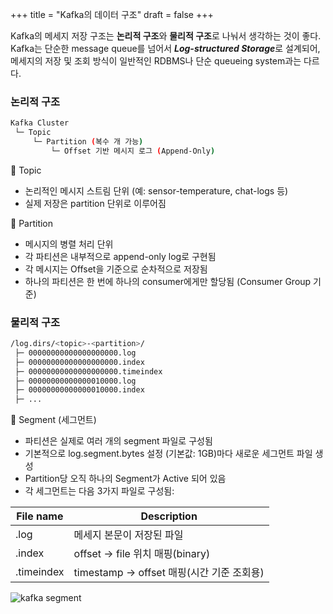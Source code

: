 +++
title = "Kafka의 데이터 구조"
draft = false
+++

Kafka의 메세지 저장 구조는 **논리적 구조**와 **물리적 구조**로 나눠서 생각하는 것이 좋다. Kafka는 단순한 message queue를 넘어서 ***Log-structured Storage***로 설계되어, 메세지의 저장 및 조회 방식이 일반적인 RDBMS나 단순 queueing system과는 다르다.

### 논리적 구조
```sh
Kafka Cluster
 └─ Topic
     └─ Partition (복수 개 가능)
         └─ Offset 기반 메시지 로그 (Append-Only)
```
🔹 Topic
- 논리적인 메시지 스트림 단위 (예: sensor-temperature, chat-logs 등)
- 실제 저장은 partition 단위로 이루어짐

🔹 Partition
- 메시지의 병렬 처리 단위
- 각 파티션은 내부적으로 append-only log로 구현됨
- 각 메시지는 Offset을 기준으로 순차적으로 저장됨
- 하나의 파티션은 한 번에 하나의 consumer에게만 할당됨 (Consumer Group 기준)


### 물리적 구조
```sh
/log.dirs/<topic>-<partition>/
 ├─ 00000000000000000000.log
 ├─ 00000000000000000000.index
 ├─ 00000000000000000000.timeindex
 ├─ 00000000000000010000.log
 ├─ 00000000000000010000.index
 ├─ ...
```
🔹 Segment (세그먼트)
- 파티션은 실제로 여러 개의 segment 파일로 구성됨
- 기본적으로 log.segment.bytes 설정 (기본값: 1GB)마다 새로운 세그먼트 파일 생성
- Partition당 오직 하나의 Segment가 Active 되어 있음
- 각 세그먼트는 다음 3가지 파일로 구성됨:

|File name| Description|
|-|-|
|.log| 메세지 본문이 저장된 파일|
|.index| offset -> file 위치 매핑(binary)|
|.timeindex| timestamp -> offset 매핑(시간 기준 조회용)|

![kafka segment](/dataengineering/kafka/kafka-segment.png)
